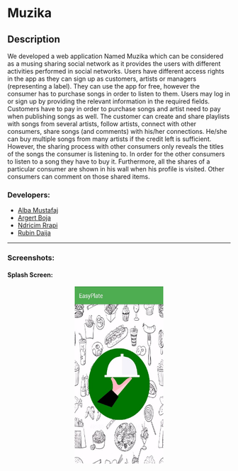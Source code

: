 # Muzika

## Description
We developed a web application Named Muzika which can be considered as a musing 
sharing social network  as it  provides the users  with different activities  performed in social 
networks.  Users  have  different  access  rights  in  the  app  as  they  can  sign  up  as  customers, 
artists  or  managers  (representing  a  label).  They  can  use  the  app  for  free,  however  the 
consumer has to purchase  songs in order to listen to them.  Users may log in or sign up by 
providing the relevant information in the required fields.  Customers have to pay in order to 
purchase songs and artist need to pay when publishing songs as well. The customer can create 
and  share  playlists  with  songs  from  several  artists,  follow  artists,  connect  with  other 
consumers, share songs (and comments) with his/her connections.  He/she  can buy multiple 
songs  from  many  artists  if  the  credit  left  is  sufficient.  However,  the  sharing  process  with 
other  consumers only reveals the titles of the songs the consumer  is listening to. In order for 
the other  consumers  to listen  to a song they have to buy it.  Furthermore,  all  the shares of a 
particular consumer  are shown in his wall when his profile is visited.  Other consumers can 
comment on those shared items.

### Developers:
<ul>
<li><a href="https://github.com/AlbaMustafaj">Alba Mustafaj</a></li>
<li><a href="https://github.com/argertboja">Argert Boja</a></li>
<li><a href="https://github.com/ndricimrr">Ndricim Rrapi</a></li>
<li><a href="">Rubin Daija</a></li>
</ul>
<hr />

### Screenshots:
#### Splash Screen: 
<center><img src="https://github.com/argertboja/EasyPlate/blob/master/Screenshots/1.jpg" width="200" height="400"></center><br>
